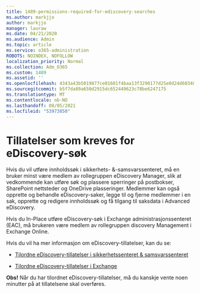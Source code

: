 ```yaml
---
title: 1489-permissions-required-for-ediscovery-searches
ms.author: markjjo
author: markjjo
manager: lauraw
ms.date: 04/21/2020
ms.audience: Admin
ms.topic: article
ms.service: o365-administration
ROBOTS: NOINDEX, NOFOLLOW
localization_priority: Normal
ms.collection: Adm_O365
ms.custom: 1489
ms.assetid: ''
ms.openlocfilehash: 4343a43b5019877ce01601f4baa13f3290177d25e0d24d6034858205966f5f35
ms.sourcegitcommit: b5f7da89a650d2915dc652449623c78be6247175
ms.translationtype: MT
ms.contentlocale: nb-NO
ms.lasthandoff: 08/05/2021
ms.locfileid: "53973850"
---
```

# <a name="permissions-required-for-ediscovery-searches"></a>Tillatelser som kreves for eDiscovery-søk

Hvis du vil utføre innholdssøk i sikkerhets- &-samsvarssenteret, må en bruker minst være medlem av rollegruppen eDiscovery Manager, slik at vedkommende kan utføre søk og plassere sperringer på postbokser, SharePoint nettsteder og OneDrive plasseringer. Medlemmer kan også opprette og behandle eDiscovery-saker, legge til og fjerne medlemmer i en sak, opprette og redigere innholdssøk og få tilgang til saksdata i Advanced eDiscovery.

Hvis du In-Place utføre eDiscovery-søk i Exchange administrasjonssenteret (EAC), må brukeren være medlem av rollegruppen discovery Management i Exchange Online.

Hvis du vil ha mer informasjon om eDiscovery-tillatelser, kan du se: 

- [Tilordne eDiscovery-tillatelser i sikkerhetssenteret & samsvarssenteret](https://docs.microsoft.com/microsoft-365/compliance/assign-ediscovery-permissions)

- [Tilordne eDiscovery-tillatelser i Exchange](https://docs.microsoft.com/exchange/security-and-compliance/in-place-ediscovery/assign-ediscovery-permissions)

**Obs!** Når du har tilordnet eDiscovery-tillatelser, må du kanskje vente noen minutter på at tillatelsene skal overføres.
